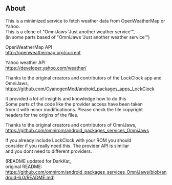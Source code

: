 About
-----
This is a minimized service to fetch weather data from OpenWeatherMap or Yahoo.  
This is a clone of "OmniJaws 'Just another weather service'",  
(in some parts based of "OmniJaws 'Just another weather service'")

OpenWeatherMap API  
http://openweathermap.org/current

Yahoo weather API  
https://developer.yahoo.com/weather/

Thanks to the original creators and contributors of the LockClock app and OmniJaws,  
https://github.com/CyanogenMod/android_packages_apps_LockClock

It provided a lot of insights and knowledge how to do this  
Some parts of the code like the provider access have been taken  
from it with minor modificatioons. Please check the file copyright  
headers for the origins of the files.

Thanks to the original creators and contributors of OmniJaws,  
https://github.com/omnirom/android_packages_services_OmniJaws

If you already include LockClock with your ROM you should  
consider if you really need this. The provider API is similiar  
and you dont need to different providers.


(README updated for DarkKat,  
original README:  
https://github.com/omnirom/android_packages_services_OmniJaws/blob/android-6.0/README.md)
